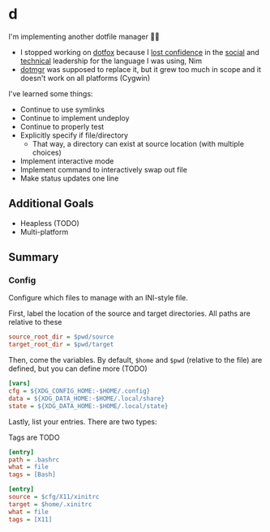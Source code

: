 # d

I'm implementing another dotfile manager 😮‍💨

- I stopped working on [dotfox](https://github.com/fox-archives/dotfox) because I [lost confidence](https://forum.nim-lang.org/t/10312#68553) in the [social](https://forum.dlang.org/post/wzoecavcswedkiebcjft@forum.dlang.org) and [technical](https://news.ycombinator.com/threads?id=carterza) leadership for the language I was using, Nim
- [dotmgr](https://github.com/hyperupcall/dotmgr) was supposed to replace it, but it grew too much in scope and it doesn't work on all platforms (Cygwin)

I've learned some things:

- Continue to use symlinks
- Continue to implement undeploy
- Continue to properly test
- Explicitly specify if file/directory
  - That way, a directory can exist at source location (with multiple choices)
- Implement interactive mode
- Implement command to interactively swap out file
- Make status updates one line

## Additional Goals

- Heapless (TODO)
- Multi-platform

## Summary

### Config

Configure which files to manage with an INI-style file.

First, label the location of the source and target directories. All paths are relative to these

```ini
source_root_dir = $pwd/source
target_root_dir = $pwd/target
```

Then, come the variables. By default, `$home` and `$pwd` (relative to the file) are defined, but you can define more (TODO)

```ini
[vars]
cfg = ${XDG_CONFIG_HOME:-$HOME/.config}
data = ${XDG_DATA_HOME:-$HOME/.local/share}
state = ${XDG_DATA_HOME:-$HOME/.local/state}
```

Lastly, list your entries. There are two types:

Tags are TODO

```ini
[entry]
path = .bashrc
what = file
tags = [Bash]

[entry]
source = $cfg/X11/xinitrc
target = $home/.xinitrc
what = file
tags = [X11]
```
